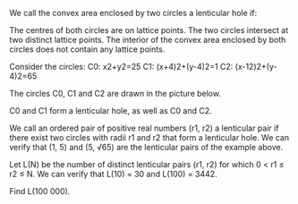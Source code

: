 
We call the convex area enclosed by two circles a lenticular hole if:

The centres of both circles are on lattice points.
The two circles intersect at two distinct lattice points.
The interior of the convex area enclosed by both circles does not contain any lattice points.



Consider the circles:
C0: x2+y2=25
C1: (x+4)2+(y-4)2=1
C2: (x-12)2+(y-4)2=65


The circles C0, C1 and C2 are drawn in the picture below.


C0 and C1 form a lenticular hole, as well as C0 and C2.

We call an ordered pair of positive real numbers (r1, r2) a lenticular pair if there exist two circles with radii r1 and r2 that form a lenticular hole.
We can verify that (1, 5) and (5, &#8730;65) are the lenticular pairs of the example above.

Let L(N) be the number of distinct lenticular pairs (r1, r2) for which 0 < r1 &#8804; r2 &#8804; N.
We can verify that L(10) = 30 and L(100) = 3442.

Find L(100 000).

